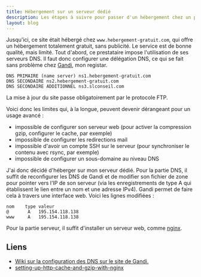 ```yaml
---
title: Hébergement sur un serveur dédié
description: Les étapes à suivre pour passer d'un hébergement chez un prestataire web vers un hébergement sur son serveur dédié
layout: blog
---
```

Jusqu'ici, ce site était hébergé chez `www.hebergement-gratuit.com`,
qui offre un hébergement totalement gratuit, sans publicité. Le service est de bonne qualité, mais
limité. Tout d'abord, ce prestataire impose l'utilisation de ses serveurs DNS. Il faut donc
configurer une délégation DNS, ce qui se fait sans problème chez [Gandi](http://www.gandi.net), mon
registar.

```
DNS PRIMAIRE (name server) ns1.hebergement-gratuit.com
DNS SECONDAIRE ns2.hebergement-gratuit.com
DNS SECONDAIRE ADDITIONNEL ns3.slconseil.com
```

La mise à jour du site passe obligatoirement par le protocole FTP.

Voici donc les limites qui, à la longue, peuvent devenir dérangeant pour un usage avancé :

-   impossible de configurer son serveur web (pour activer la compression gzip, configurer le cache,
    par exemple)
-   impossible de configurer les redirections mail
-   impossible d'avoir un compte SSH sur le serveur (pour synchroniser le contenu avec rsync, par
    exemple)
-   impossible de configurer un sous-domaine au niveau DNS

J'ai donc décidé d'héberger sur mon serveur dédié. Pour la partie DNS, il suffit de reconfigurer les
DNS de Gandi et de modifier son fichier de zone pour pointer vers l'IP de son serveur (via les
enregistrements de type A qui établissent le lien entre un nom et une adresse IPv4). Gandi permet de
faire cela à travers une interface web. Voici les lignes modifiées :

```
nom    type valeur
@       A   195.154.118.138
www     A   195.154.118.138
```

Pour la partie serveur, il suffit d'installer un serveur web, comme [nginx](http://nginx.org/).

## Liens

-   [Wiki sur la configuration des DNS sur le site de Gandi.](https://wiki.gandi.net/fr/dns)
-   [setting-up-http-cache-and-gzip-with-nginx](http://aspyct.org/blog/2012/08/20/setting-up-http-cache-and-gzip-with-nginx/)

